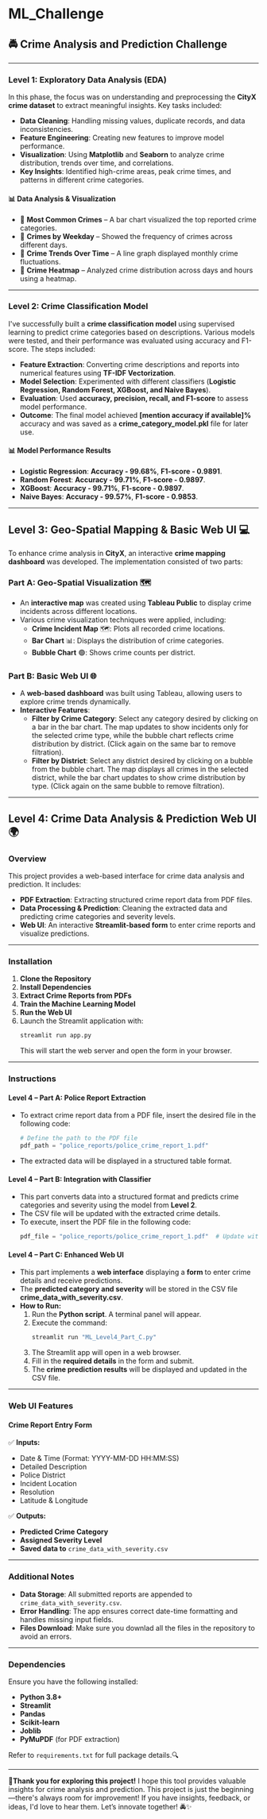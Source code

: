 # ML_Challenge

## 🚔 Crime Analysis and Prediction Challenge

---

### **Level 1: Exploratory Data Analysis (EDA)**
In this phase, the focus was on understanding and preprocessing the **CityX crime dataset** to extract meaningful insights. Key tasks included:

- **Data Cleaning**: Handling missing values, duplicate records, and data inconsistencies.  
- **Feature Engineering**: Creating new features to improve model performance.  
- **Visualization**: Using **Matplotlib** and **Seaborn** to analyze crime distribution, trends over time, and correlations.  
- **Key Insights**: Identified high-crime areas, peak crime times, and patterns in different crime categories.  

#### 📊 **Data Analysis & Visualization**
- 📌 **Most Common Crimes** – A bar chart visualized the top reported crime categories.  
- 📌 **Crimes by Weekday** – Showed the frequency of crimes across different days.  
- 📌 **Crime Trends Over Time** – A line graph displayed monthly crime fluctuations.  
- 📌 **Crime Heatmap** – Analyzed crime distribution across days and hours using a heatmap.  

---

### **Level 2: Crime Classification Model**
I've successfully built a **crime classification model** using supervised learning to predict crime categories based on descriptions. Various models were tested, and their performance was evaluated using accuracy and F1-score. The steps included:

- **Feature Extraction**: Converting crime descriptions and reports into numerical features using **TF-IDF Vectorization**.  
- **Model Selection**: Experimented with different classifiers (**Logistic Regression, Random Forest, XGBoost, and Naive Bayes**).  
- **Evaluation**: Used **accuracy, precision, recall, and F1-score** to assess model performance.  
- **Outcome**: The final model achieved **[mention accuracy if available]%** accuracy and was saved as a **crime_category_model.pkl** file for later use.  

#### 📊 **Model Performance Results**
- **Logistic Regression**: **Accuracy - 99.68%**, **F1-score - 0.9891**.  
- **Random Forest**: **Accuracy - 99.71%**, **F1-score - 0.9897**.  
- **XGBoost**: **Accuracy - 99.71%**, **F1-score - 0.9897**.  
- **Naive Bayes**: **Accuracy - 99.57%**, **F1-score - 0.9853**.  

---

## **Level 3: Geo-Spatial Mapping & Basic Web UI** 💻
To enhance crime analysis in **CityX**, an interactive **crime mapping dashboard** was developed. The implementation consisted of two parts:

### **Part A: Geo-Spatial Visualization** 🗺️
- An **interactive map** was created using **Tableau Public** to display crime incidents across different locations.
- Various crime visualization techniques were applied, including:
  - **Crime Incident Map** 🗺️: Plots all recorded crime locations.
  - **Bar Chart** 📊: Displays the distribution of crime categories.
  - **Bubble Chart** 🟢: Shows crime counts per district.

### **Part B: Basic Web UI** 🌐
- A **web-based dashboard** was built using Tableau, allowing users to explore crime trends dynamically.
- **Interactive Features**:
  - **Filter by Crime Category**: Select any category desired by clicking on a bar in the bar chart. The map updates to show incidents only for the selected crime type, while the bubble chart reflects crime distribution by district. (Click again on the same bar to remove filtration).
  - **Filter by District**: Select any district desired by clicking on a bubble from the bubble chart. The map displays all crimes in the selected district, while the bar chart updates to show crime distribution by type. (Click again on the same bubble to remove filtration).

---

## **Level 4: Crime Data Analysis & Prediction Web UI** 🌍
### **Overview**
This project provides a web-based interface for crime data analysis and prediction. It includes:
- **PDF Extraction**: Extracting structured crime report data from PDF files.
- **Data Processing & Prediction**: Cleaning the extracted data and predicting crime categories and severity levels.
- **Web UI**: An interactive **Streamlit-based form** to enter crime reports and visualize predictions.

---

### **Installation**
1. **Clone the Repository**
2. **Install Dependencies**
3. **Extract Crime Reports from PDFs**
4. **Train the Machine Learning Model**
5. **Run the Web UI**
6. Launch the Streamlit application with:
   ```bash
   streamlit run app.py
   ```
   This will start the web server and open the form in your browser.

---

### **Instructions**
#### **Level 4 – Part A: Police Report Extraction**
- To extract crime report data from a PDF file, insert the desired file in the following code:
  ```python
  # Define the path to the PDF file
  pdf_path = "police_reports/police_crime_report_1.pdf"
  ```
- The extracted data will be displayed in a structured table format.

#### **Level 4 – Part B: Integration with Classifier**
- This part converts data into a structured format and predicts crime categories and severity using the model from **Level 2**.
- The CSV file will be updated with the extracted crime details.
- To execute, insert the PDF file in the following code:
  ```python
  pdf_file = "police_reports/police_crime_report_1.pdf"  # Update with desired PDF file
  ```

#### **Level 4 – Part C: Enhanced Web UI**
- This part implements a **web interface** displaying a **form** to enter crime details and receive predictions.
- The **predicted category and severity** will be stored in the CSV file **crime_data_with_severity.csv**.
- **How to Run:**
  1. Run the **Python script**. A terminal panel will appear.
  2. Execute the command:
     ```bash
     streamlit run "ML_Level4_Part_C.py"
     ```
  3. The Streamlit app will open in a web browser.
  4. Fill in the **required details** in the form and submit.
  5. The **crime prediction results** will be displayed and updated in the CSV file.

---

### **Web UI Features**
#### **Crime Report Entry Form**
✅ **Inputs:**
- Date & Time (Format: YYYY-MM-DD HH:MM:SS)
- Detailed Description
- Police District
- Incident Location
- Resolution
- Latitude & Longitude

✅ **Outputs:**
- **Predicted Crime Category**
- **Assigned Severity Level**
- **Saved data to** `crime_data_with_severity.csv`

---

### **Additional Notes**
- **Data Storage**: All submitted reports are appended to `crime_data_with_severity.csv`.
- **Error Handling**: The app ensures correct date-time formatting and handles missing input fields.
- **Files Download**: Make sure you downlad all the files in the repository to avoid an errors.

---

### **Dependencies**
Ensure you have the following installed:
- **Python 3.8+**
- **Streamlit**
- **Pandas**
- **Scikit-learn**
- **Joblib**
- **PyMuPDF** (for PDF extraction)

Refer to `requirements.txt` for full package details.🔍


---  

🚀**Thank you for exploring this project!** I hope this tool provides valuable insights for crime analysis and prediction. This project is just the beginning—there's always room for improvement! If you have insights, feedback, or ideas, I'd love to hear them. Let’s innovate together! 🚔✨